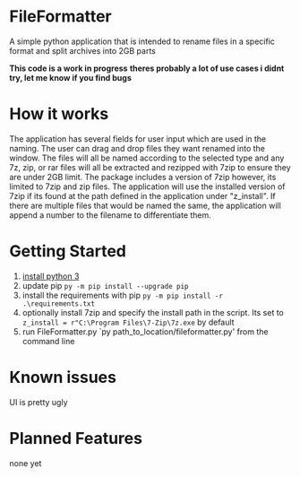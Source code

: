 # FileFormatter
A simple python application that is intended to rename files in a specific format and split archives into 2GB parts

**This code is a work in progress**
**theres probably a lot of use cases i didnt try, let me know if you find bugs**

# How it works

The application has several fields for user input which are used in the naming.  The user can drag and drop files they want renamed into the window.  The files will all be named according to the selected type and any 7z, zip, or rar files will all be extracted and rezipped with 7zip to ensure they are under 2GB limit.  The package includes a version of 7zip however, its limited to 7zip and zip files.  The application will use the installed version of 7zip if its found at the path defined in the application under "z_install".  If there are multiple files that would be named the same, the application will append a number to the filename to differentiate them.

# Getting Started
1. [install python 3](https://www.python.org/downloads/)
2. update pip `py -m pip install --upgrade pip`
3. install the requirements with pip `py -m pip install -r .\requirements.txt`
4. optionally install 7zip and specify the install path in the script.  Its set to `z_install = r"C:\Program Files\7-Zip\7z.exe` by default
7. run FileFormatter.py `py path_to_location/fileformatter.py' from the command line

# Known issues
UI is pretty ugly

# Planned Features
none yet
